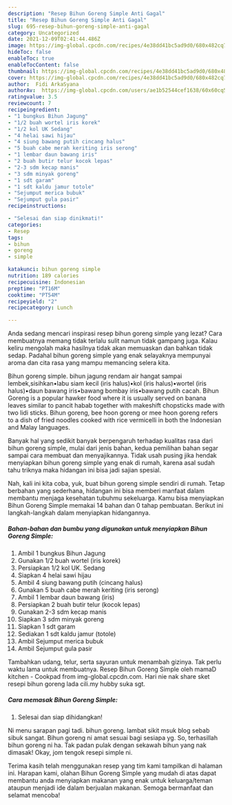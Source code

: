 ```yaml
---
description: "Resep Bihun Goreng Simple Anti Gagal"
title: "Resep Bihun Goreng Simple Anti Gagal"
slug: 695-resep-bihun-goreng-simple-anti-gagal
category: Uncategorized
date: 2021-12-09T02:41:44.486Z
image: https://img-global.cpcdn.com/recipes/4e38dd41bc5ad9d0/680x482cq70/bihun-goreng-simple-foto-resep-utama.jpg
hideToc: false
enableToc: true
enableTocContent: false
thumbnail: https://img-global.cpcdn.com/recipes/4e38dd41bc5ad9d0/680x482cq70/bihun-goreng-simple-foto-resep-utama.jpg
cover: https://img-global.cpcdn.com/recipes/4e38dd41bc5ad9d0/680x482cq70/bihun-goreng-simple-foto-resep-utama.jpg
author:  Fidi ArkaSyana
authorAv:  https://img-global.cpcdn.com/users/ae1b52544cef1638/60x60cq50/avatar.jpg
ratingvalue: 3.5
reviewcount: 7
recipeingredient:
- "1 bungkus Bihun Jagung"
- "1/2 buah wortel iris korek"
- "1/2 kol UK Sedang"
- "4 helai sawi hijau"
- "4 siung bawang putih cincang halus"
- "5 buah cabe merah keriting iris serong"
- "1 lembar daun bawang iris"
- "2 buah butir telur kocok lepas"
- "2-3 sdm kecap manis"
- "3 sdm minyak goreng"
- "1 sdt garam"
- "1 sdt kaldu jamur totole"
- "Sejumput merica bubuk"
- "Sejumput gula pasir"
recipeinstructions:

- "Selesai dan siap dinikmati!"
categories:
- Resep
tags:
- bihun
- goreng
- simple

katakunci: bihun goreng simple 
nutrition: 189 calories
recipecuisine: Indonesian
preptime: "PT16M"
cooktime: "PT54M"
recipeyield: "2"
recipecategory: Lunch

---
```



Anda sedang mencari inspirasi resep bihun goreng simple yang lezat? Cara membuatnya memang tidak terlalu sulit namun tidak gampang juga. Kalau keliru mengolah maka hasilnya tidak akan memuaskan dan bahkan tidak sedap. Padahal bihun goreng simple yang enak selayaknya mempunyai aroma dan cita rasa yang mampu memancing selera kita.


Bihun goreng simple. bihun jagung rendam air hangat sampai lembek,sisihkan•labu siam kecil (iris halus)•kol (iris halus)•wortel (iris halus)•daun bawang iris•bawang bombay iris•bawang putih cacah. Bihun Goreng is a popular hawker food where it is usually served on banana leaves similar to pancit habab together with makeshift chopsticks made with two lidi sticks. Bihun goreng, bee hoon goreng or mee hoon goreng refers to a dish of fried noodles cooked with rice vermicelli in both the Indonesian and Malay languages.

Banyak hal yang sedikit banyak berpengaruh terhadap kualitas rasa dari bihun goreng simple, mulai dari jenis bahan, kedua pemilihan bahan segar sampai cara membuat dan menyajikannya. Tidak usah pusing jika hendak menyiapkan bihun goreng simple yang enak di rumah, karena asal sudah tahu triknya maka hidangan ini bisa jadi sajian spesial.


Nah, kali ini kita coba, yuk, buat bihun goreng simple sendiri di rumah. Tetap berbahan yang sederhana, hidangan ini bisa memberi manfaat dalam membantu menjaga kesehatan tubuhmu sekeluarga. Kamu bisa menyiapkan Bihun Goreng Simple memakai 14 bahan dan 0 tahap pembuatan. Berikut ini langkah-langkah dalam menyiapkan hidangannya.

<!--inarticleads1-->

##### Bahan-bahan dan bumbu yang digunakan untuk menyiapkan Bihun Goreng Simple:

1. Ambil 1 bungkus Bihun Jagung
1. Gunakan 1/2 buah wortel (iris korek)
1. Persiapkan 1/2 kol UK. Sedang
1. Siapkan 4 helai sawi hijau
1. Ambil 4 siung bawang putih (cincang halus)
1. Gunakan 5 buah cabe merah keriting (iris serong)
1. Ambil 1 lembar daun bawang (iris)
1. Persiapkan 2 buah butir telur (kocok lepas)
1. Gunakan 2-3 sdm kecap manis
1. Siapkan 3 sdm minyak goreng
1. Siapkan 1 sdt garam
1. Sediakan 1 sdt kaldu jamur (totole)
1. Ambil Sejumput merica bubuk
1. Ambil Sejumput gula pasir


Tambahkan udang, telur, serta sayuran untuk menambah gizinya. Tak perlu waktu lama untuk membuatnya. Resep Bihun Goreng Simple oleh mamaD kitchen - Cookpad from img-global.cpcdn.com. Hari nie nak share sket resepi bihun goreng lada cili.my hubby suka sgt. 

<!--inarticleads2-->

##### Cara memasak Bihun Goreng Simple:


1. Selesai dan siap dihidangkan!

Ni menu sarapan pagi tadi. bihun goreng. lambat sikit msuk blog sebab sibuk sangat. Bihun goreng ni amat sesuai bagi sesiapa yg. So, terhasillah bihun goreng ni ha. Tak padan pulak dengan sekawah bihun yang nak dimasak! Okay, jom tengok resepi simple ni. 

Terima kasih telah menggunakan resep yang tim kami tampilkan di halaman ini. Harapan kami, olahan Bihun Goreng Simple yang mudah di atas dapat membantu anda menyiapkan makanan yang enak untuk keluarga/teman ataupun menjadi ide dalam berjualan makanan. Semoga bermanfaat dan selamat mencoba!
